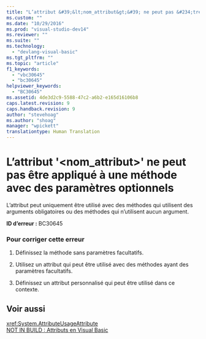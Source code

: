 ```yaml
---
title: "L’attribut &#39;&lt;nom_attribut&gt;&#39; ne peut pas &#234;tre appliqu&#233; &#224; une m&#233;thode avec des param&#232;tres optionnels | Microsoft Docs"
ms.custom: ""
ms.date: "10/29/2016"
ms.prod: "visual-studio-dev14"
ms.reviewer: ""
ms.suite: ""
ms.technology: 
  - "devlang-visual-basic"
ms.tgt_pltfrm: ""
ms.topic: "article"
f1_keywords: 
  - "vbc30645"
  - "bc30645"
helpviewer_keywords: 
  - "BC30645"
ms.assetid: 4de3d2c9-5588-47c2-a6b2-e165d16106b8
caps.latest.revision: 9
caps.handback.revision: 9
author: "stevehoag"
ms.author: "shoag"
manager: "wpickett"
translationtype: Human Translation
---
```

# L’attribut &#39;&lt;nom_attribut&gt;&#39; ne peut pas &#234;tre appliqu&#233; &#224; une m&#233;thode avec des param&#232;tres optionnels
L’attribut peut uniquement être utilisé avec des méthodes qui utilisent des arguments obligatoires ou des méthodes qui n’utilisent aucun argument.  
  
 **ID d’erreur :** BC30645  
  
### Pour corriger cette erreur  
  
1.  Définissez la méthode sans paramètres facultatifs.  
  
2.  Utilisez un attribut qui peut être utilisé avec des méthodes ayant des paramètres facultatifs.  
  
3.  Définissez un attribut personnalisé qui peut être utilisé dans ce contexte.  
  
## Voir aussi  
 <xref:System.AttributeUsageAttribute>   
 [NOT IN BUILD : Attributs en Visual Basic](http://msdn.microsoft.com/fr-fr/620bfc0e-4582-4c8b-8432-ebc5c3dccc22)